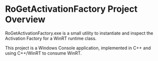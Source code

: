 # RoGetActivationFactory Project Overview

RoGetActivationFactory.exe is a small utility to instantiate and inspect the
Activation Factory for a WinRT runtime class.

This project is a Windows Console application, implemented in C++ and using
C++/WinRT to consume WinRT.
